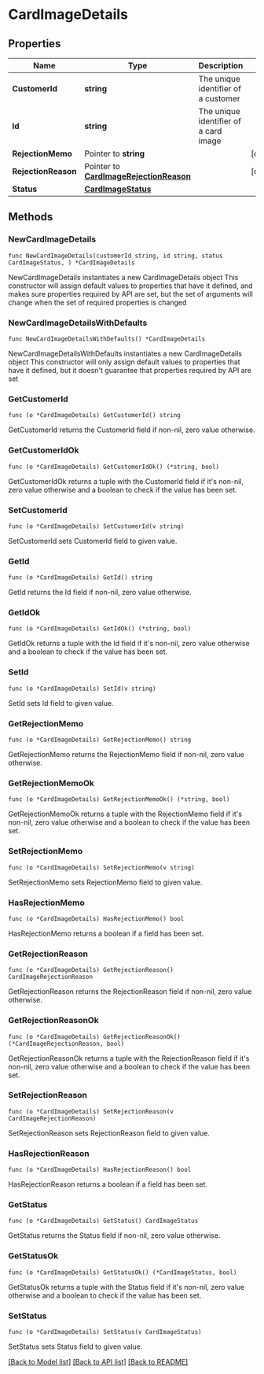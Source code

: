# CardImageDetails

## Properties

Name | Type | Description | Notes
------------ | ------------- | ------------- | -------------
**CustomerId** | **string** | The unique identifier of a customer | 
**Id** | **string** | The unique identifier of a card image | 
**RejectionMemo** | Pointer to **string** |  | [optional] 
**RejectionReason** | Pointer to [**CardImageRejectionReason**](CardImageRejectionReason.md) |  | [optional] 
**Status** | [**CardImageStatus**](CardImageStatus.md) |  | 

## Methods

### NewCardImageDetails

`func NewCardImageDetails(customerId string, id string, status CardImageStatus, ) *CardImageDetails`

NewCardImageDetails instantiates a new CardImageDetails object
This constructor will assign default values to properties that have it defined,
and makes sure properties required by API are set, but the set of arguments
will change when the set of required properties is changed

### NewCardImageDetailsWithDefaults

`func NewCardImageDetailsWithDefaults() *CardImageDetails`

NewCardImageDetailsWithDefaults instantiates a new CardImageDetails object
This constructor will only assign default values to properties that have it defined,
but it doesn't guarantee that properties required by API are set

### GetCustomerId

`func (o *CardImageDetails) GetCustomerId() string`

GetCustomerId returns the CustomerId field if non-nil, zero value otherwise.

### GetCustomerIdOk

`func (o *CardImageDetails) GetCustomerIdOk() (*string, bool)`

GetCustomerIdOk returns a tuple with the CustomerId field if it's non-nil, zero value otherwise
and a boolean to check if the value has been set.

### SetCustomerId

`func (o *CardImageDetails) SetCustomerId(v string)`

SetCustomerId sets CustomerId field to given value.


### GetId

`func (o *CardImageDetails) GetId() string`

GetId returns the Id field if non-nil, zero value otherwise.

### GetIdOk

`func (o *CardImageDetails) GetIdOk() (*string, bool)`

GetIdOk returns a tuple with the Id field if it's non-nil, zero value otherwise
and a boolean to check if the value has been set.

### SetId

`func (o *CardImageDetails) SetId(v string)`

SetId sets Id field to given value.


### GetRejectionMemo

`func (o *CardImageDetails) GetRejectionMemo() string`

GetRejectionMemo returns the RejectionMemo field if non-nil, zero value otherwise.

### GetRejectionMemoOk

`func (o *CardImageDetails) GetRejectionMemoOk() (*string, bool)`

GetRejectionMemoOk returns a tuple with the RejectionMemo field if it's non-nil, zero value otherwise
and a boolean to check if the value has been set.

### SetRejectionMemo

`func (o *CardImageDetails) SetRejectionMemo(v string)`

SetRejectionMemo sets RejectionMemo field to given value.

### HasRejectionMemo

`func (o *CardImageDetails) HasRejectionMemo() bool`

HasRejectionMemo returns a boolean if a field has been set.

### GetRejectionReason

`func (o *CardImageDetails) GetRejectionReason() CardImageRejectionReason`

GetRejectionReason returns the RejectionReason field if non-nil, zero value otherwise.

### GetRejectionReasonOk

`func (o *CardImageDetails) GetRejectionReasonOk() (*CardImageRejectionReason, bool)`

GetRejectionReasonOk returns a tuple with the RejectionReason field if it's non-nil, zero value otherwise
and a boolean to check if the value has been set.

### SetRejectionReason

`func (o *CardImageDetails) SetRejectionReason(v CardImageRejectionReason)`

SetRejectionReason sets RejectionReason field to given value.

### HasRejectionReason

`func (o *CardImageDetails) HasRejectionReason() bool`

HasRejectionReason returns a boolean if a field has been set.

### GetStatus

`func (o *CardImageDetails) GetStatus() CardImageStatus`

GetStatus returns the Status field if non-nil, zero value otherwise.

### GetStatusOk

`func (o *CardImageDetails) GetStatusOk() (*CardImageStatus, bool)`

GetStatusOk returns a tuple with the Status field if it's non-nil, zero value otherwise
and a boolean to check if the value has been set.

### SetStatus

`func (o *CardImageDetails) SetStatus(v CardImageStatus)`

SetStatus sets Status field to given value.



[[Back to Model list]](../README.md#documentation-for-models) [[Back to API list]](../README.md#documentation-for-api-endpoints) [[Back to README]](../README.md)



